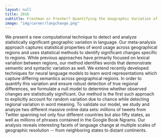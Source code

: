 ```yaml
---
layout: null
title: 2016
subtitle: Freshman or Fresher? Quantifying the Geographic Variation of Internet Language [ICWSM, 2016]
image: "img/career/langchange.png"
---
```

We present a new computational technique to detect and analyze statistically significant geographic variation in language. Our meta-analysis approach captures statistical properties of word usage across geographical regions and uses statistical methods to identify significant changes specific to regions. While previous approaches have primarily focused on lexical variation between regions, our method identifies words that demonstrate semantic and syntactic variation as well. 
We extend recently developed techniques for neural language models to learn word representations which capture differing semantics across geographical regions. In order to quantify this variation and ensure robust detection of true regional differences, we formulate a null model to determine whether observed changes are statistically significant. Our method is the first such approach to explicitly account for random variation due to chance while detecting regional variation in word meaning. 
To validate our model, we study and analyze two different massive online data sets: millions of tweets from Twitter spanning not only four different countries but also fifty states, as well as millions of phrases contained in the Google Book Ngrams. Our analysis reveals interesting facets of language change at multiple scales of geographic resolution -- from neighboring states to distant continents. 
